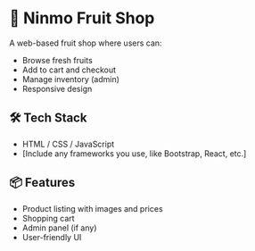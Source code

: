 # 🍓 Ninmo Fruit Shop

A web-based fruit shop where users can:

- Browse fresh fruits
- Add to cart and checkout
- Manage inventory (admin)
- Responsive design

## 🛠️ Tech Stack
- HTML / CSS / JavaScript
- [Include any frameworks you use, like Bootstrap, React, etc.]

## 📦 Features
- Product listing with images and prices
- Shopping cart
- Admin panel (if any)
- User-friendly UI
